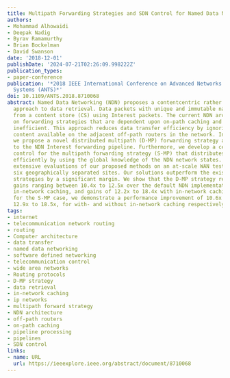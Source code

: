 ```yaml
---
title: Multipath Forwarding Strategies and SDN Control for Named Data Networking
authors:
- Mohammad Alhowaidi
- Deepak Nadig
- Byrav Ramamurthy
- Brian Bockelman
- David Swanson
date: '2018-12-01'
publishDate: '2024-07-21T02:26:09.998222Z'
publication_types:
- paper-conference
publication: '*2018 IEEE International Conference on Advanced Networks and Telecommunications
  Systems (ANTS)*'
doi: 10.1109/ANTS.2018.8710068
abstract: Named Data Networking (NDN) proposes a contentcentric rather than a host-centric
  approach to data retrieval. Data packets with unique and immutable names are retrieved
  from a content store (CS) using Interest packets. The current NDN architecture relies
  on forwarding strategies that are dependent upon on-path caching and is therefore
  inefficient. This approach reduces data transfer efficiency by ignoring the cached
  content available on the adjacent off-path routers in the network. In this paper,
  we propose a novel distributed multipath (D-MP) forwarding strategy and enhancements
  to the NDN Interest forwarding pipeline. Furthermore, we develop a centralized SDNenabled
  control for the multipath forwarding strategy (S-MP) that distributes Interests
  efficiently by using the global knowledge of the NDN network states. We perform
  extensive evaluations of our proposed methods on an at-scale WAN testbed spanning
  six geographically separated sites. Our solutions outperform the existing NDN forwarding
  strategies by a significant margin. We show that the D-MP strategy results in performance
  gains ranging between 10.4x to 12.5x over the default NDN implementation without
  in-network caching, and gains of 12.2x to 18.4x with in-network caching. In addition,
  for the S-MP case, we demonstrate a performance improvement of 10.6x to 12.6x, and
  12.9x to 18.5x, for with- and without in-network caching respectively.
tags:
- internet
- telecommunication network routing
- routing
- Computer architecture
- data transfer
- named data networking
- software defined networking
- telecommunication control
- wide area networks
- Routing protocols
- D-MP strategy
- data retrieval
- in-network caching
- ip networks
- multipath forward strategy
- NDN architecture
- off-path routers
- on-path caching
- pipeline processing
- pipelines
- SDN control
links:
- name: URL
  url: https://ieeexplore.ieee.org/abstract/document/8710068
---
```

